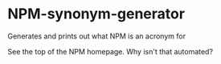 # NPM-synonym-generator
Generates and prints out what NPM is an acronym for

See the top of the NPM homepage. Why isn't that automated?
